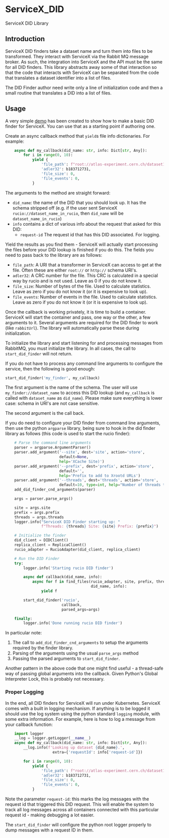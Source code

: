# ServiceX_DID

 ServiceX DID Library

## Introduction

ServiceX DID finders take a dataset name and turn them into files to be transformed. They interact with ServiceX via the Rabbit MQ message broker. As such, the integration into ServiceX and the API must be the same for all DID finders. This library abstracts away some of that interaction so that the code that interacts with ServiceX can be separated from the code that translates a dataset identifier into a list of files.

The DID Finder author need write only a line of initialization code and then a small routine that translates a DID into a list of files.

## Usage

A very simple [demo](https://github.com/ssl-hep/ServiceX_DID_Finder_Demo) has been created to show how to make a basic DID finder for ServiceX. You can use that as a starting point if authoring one.

Create an async callback method that `yield`s file info dictionaries. For example:

```python
    async def my_callback(did_name: str, info: Dict[str, Any]):
        for i in range(0, 10):
            yield {
                'file_path': f"root://atlas-experiment.cern.ch/dataset1/file{i}.root",
                'adler32': b183712731,
                'file_size': 0,
                'file_events': 0,
            }
```

The arguments to the method are straight forward:

* `did_name`: the name of the DID that you should look up. It has the schema stripped off (e.g. if the user sent ServiceX `rucio://dataset_name_in_rucio`, then `did_name` will be `dataset_name_in_rucio`)
* `info` contains a dict of various info about the request that asked for this DID:
  * `request-id` The request id that has this DID associated. For logging.

Yield the results as you find them - ServiceX will actually start processing the files before your DID lookup is finished if you do this. The fields you need to pass back to the library are as follows:

* `file_path`: A URI that a transformer in ServiceX can access to get at the file. Often these are either `root://` or `http://` schema URI's.
* `adler32`: A CRC number for the file. This CRC is calculated in a special way by rucio and is not used. Leave as 0 if you do not know it.
* `file_size`: Number of bytes of the file. Used to calculate statistics. Leave as zero if you do not know it (or it is expensive to look up).
* `file_events`: Number of events in the file. Used to calculate statistics. Leave as zero if you do not know it (or it is expensive to look up).

Once the callback is working privately, it is time to build a container. ServiceX will start the container and pass, one way or the other, a few arguments to it. Several arguments are required for the DID finder to work (like `rabbitUrl`). The library will automatically parse these during initialization.

To initialize the library and start listening for and processing messages from RabbitMQ, you must initialize the library. In all cases, the call to `start_did_finder` will not return.

If you do not have to process any command line arguments to configure the service, then the following is good enough:

```python
start_did_finder('my_finder', my_callback)
```

The first argument is the name of the schema. The user will use `my_finder://dataset_name` to access this DID lookup (and `my_callback` is called with `dataset_name` as `did_name`). Please make sure everything is lower case: schema in URI's are not case sensitive.

The second argument is the call back.

If you do need to configure your DID finder from command line arguments, then use the python `argparse` library, being sure to hook in the did finder library as follows (this code is used to start the rucio finder):

```python
    # Parse the command line arguments
    parser = argparse.ArgumentParser()
    parser.add_argument('--site', dest='site', action='store',
                        default=None,
                        help='XCache Site)')
    parser.add_argument('--prefix', dest='prefix', action='store',
                        default='',
                        help='Prefix to add to Xrootd URLs')
    parser.add_argument('--threads', dest='threads', action='store',
                        default=10, type=int, help="Number of threads to spawn")
    add_did_finder_cnd_arguments(parser)

    args = parser.parse_args()

    site = args.site
    prefix = args.prefix
    threads = args.threads
    logger.info("ServiceX DID Finder starting up: "
                f"Threads: {threads} Site: {site} Prefix: {prefix}")

    # Initialize the finder
    did_client = DIDClient()
    replica_client = ReplicaClient()
    rucio_adapter = RucioAdapter(did_client, replica_client)

    # Run the DID Finder
    try:
        logger.info('Starting rucio DID finder')

        async def callback(did_name, info):
            async for f in find_files(rucio_adapter, site, prefix, threads,
                                      did_name, info):
                yield f

        start_did_finder('rucio',
                         callback,
                         parsed_args=args)

    finally:
        logger.info('Done running rucio DID finder')
```

In particular note:

1. The call to `add_did_finder_cnd_arguments` to setup the arguments required by the finder library.
2. Parsing of the arguments using the usual `parse_args` method
3. Passing the parsed arguments to `start_did_finder`.

Another pattern in the above code that one might find useful - a thread-safe way of passing global arguments into the callback. Given Python's Global Interpreter Lock, this is probably not necessary.

### Proper Logging

In the end, all DID finders for ServiceX will run under Kubernetes. ServiceX comes with a built in logging mechanism. If anything is to be logged it should use the log system using the python standard `logging` module, with some extra information. For example, here is how to log a message from your callback function:

```python
    import logger
    __log = logger.getLogger(__name__)
    async def my_callback(did_name: str, info: Dict[str, Any]):
        __log.info(f'Looking up dataset {did_name}.',
                     extra={'requestId': info['request-id']})

        for i in range(0, 10):
            yield {
                'file_path': f"root://atlas-experiment.cern.ch/dataset1/file{i}.root",
                'adler32': b183712731,
                'file_size': 0,
                'file_events': 0,
            }
```

Note the parameter `request-id`: this marks the log messages with the request id that triggered this DID request. This will enable the system to track all log messages across all containers connected with this particular request id - making debugging a lot easier.

The `start_did_finder` will configure the python root logger properly to dump messages with a request ID in them.
